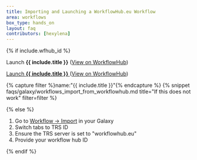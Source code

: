 ```yaml
---
title: Importing and Launching a WorkflowHub.eu Workflow
area: workflows
box_type: hands_on
layout: faq
contributors: [hexylena]
---
```


{% if include.wfhub_id %}

<div class="show-when-galaxy-proxy-active">

<span class="workflow" data-workflow="https://workflowhub.eu/ga4gh/trs/v2/tools/{{ include.wfhub_id }}/versions/{{ include.wfhub_version | default: 1 }}">Launch <strong>{{ include.title }}</strong> <i class="fas fa-share-alt" aria-hidden="true"></i></span>
(<a href="https://workflowhub.eu/workflows/{{ include.wfhub_id }}?version={{ include.wfhub_version | default: 1 }}">View on WorkflowHub</a>)

</div>

<div class="hide-when-galaxy-proxy-active">

<a href="https://my.galaxy.training/?path=/workflows/trs_import%3ftrs_server=workflowhub.eu%26run_form=true%26trs_id={{ include.wfhub_id }}%26trs_version={{ include.wfhub_version | default: 1}}">Launch <strong>{{ include.title }}</strong> <i class="fas fa-share-alt" aria-hidden="true"></i></a>
(<a href="https://workflowhub.eu/workflows/{{ include.wfhub_id }}?version={{ include.wfhub_version | default: 1 }}">View on WorkflowHub</a>)

</div>

{% capture filter %}name:"{{ include.title }}"{% endcapture %}
{% snippet faqs/galaxy/workflows_import_from_workflowhub.md title="If this does not work" filter=filter %}

{% else %}

1. Go to [Workflow → Import](https://my.galaxy.training/?path=/workflows/import) in your Galaxy
2. Switch tabs to TRS ID
3. Ensure the TRS server is set to "workflowhub.eu"
4. Provide your workflow hub ID

{% endif %}

